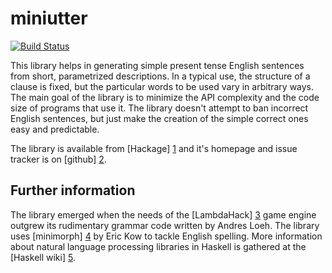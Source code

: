 miniutter
=========

[![Build Status](https://secure.travis-ci.org/Mikolaj/miniutter.png)](http://travis-ci.org/Mikolaj/miniutter)

This library helps in generating simple present tense
English sentences from short, parametrized descriptions.
In a typical use, the structure of a clause is fixed,
but the particular words to be used vary in arbitrary ways.
The main goal of the library is to minimize the API
complexity and the code size of programs that use it.
The library doesn't attempt to ban incorrect English sentences,
but just make the creation of the simple correct ones easy
and predictable.

The library is available from [Hackage] [1] and it's homepage
and issue tracker is on [github] [2].

Further information
-------------------

The library emerged when the needs of the [LambdaHack] [3] game engine
outgrew its rudimentary grammar code written by Andres Loeh.
The library uses [minimorph] [4] by Eric Kow to tackle English spelling.
More information about natural language processing libraries in Haskell
is gathered at the [Haskell wiki] [5].

[1]: http://hackage.haskell.org/package/miniutter
[2]: https://github.com/Mikolaj/miniutter
[3]: http://hackage.haskell.org/package/LambdaHack
[4]: http://hackage.haskell.org/package/minimorph
[5]: http://www.haskell.org/haskellwiki/Applications_and_libraries/Linguistics
